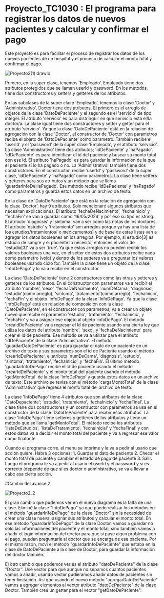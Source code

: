 # Proyecto_TC1030 : El programa para registrar los datos de nuevos pacientes y calcular y confirmar el pago

Este proyecto es para facilitar el proceso de registrar los datos de los nuevos pacientes de un hospital y el proceso de calcular el monto total y confirmar el pago.

![Proyecto2(1) drawio](https://github.com/DongjuMun/Proyecto_TC1030/assets/150094637/ce640048-cbd2-437e-856f-b040eef80cbe)


Primero, en la super clase, tenemos 'Empleado'. Empleado tiene dos atributos protegidos que se llaman userId y password. En los metodos, tiene dos constructores y setters y getteres de los atributos. 

En las subclases de la super clase 'Empleado', tenemos la clase 'Doctor' y 'Administrativo'. Doctor tiene dos atributos. El primero es el arreglo de objetos de la clase 'DatoDePaciente' y el segundo es el 'servicio' de tipo integer. El atributo 'servicio' es para distringuir en que serivicio está el/la doctor/a. La clase igual tiene dos constructores y setter y getter para el atributo 'servicio'. Ya que la clase 'DatoDePaciente' está en la relacion de agregación con la clase 'Doctor', el constructor de 'Doctor' con parametros recibe el objeto de 'DatoDePaciente' como parametro. También recibe el 'userId' y el 'password' de la super clase 'Empleado', y el atributo 'servicio'. La clase 'Administrativo' tiene dos atributos; 'idDePaciente' y 'haPagado'. 'idDePaciente' es para identificar el id del paciente y buscar su monto total con ese id. El atributo 'haPagado' es para guardar la información de la que el paciente sí lo ha pagado o no. La 'Administrativo' también tiene dos constructores. En el constructor, recibe 'userId' y 'password' de la super clase, 'idDePaciente' y 'haPagado' como parametros. La clase tiene setters y getteres para sus atributos y un método que se llama 'guardarInfoDeHaPagado'. Ese método recibe 'idDePaciente' y 'haPagado' como parametros y guarda estos datos en un archivo de texto. 

En la clase de 'DatoDePaciente' que está en la relación de agregación con la clase 'Doctor', hay 9 atributos. Solo mencionaré algunos atributos que necesitan explicaciones. El atributo 'fechaDeNacimiento', 'fechaInicio' y 'fechaFin' se van a guardar como '16/05/2024' y por eso su tipo es string. El atributo 'diagnosis' y 'sintoma' van a ser como las notas de los doctores. El atributo 'estudio' y 'tratamiento' son arreglos porque ya hay una lista de los estudios/tratamientos( o medicamentos) y de base de estas listas van a agregar los datos booleanes en los arreglos. Por ejemplo, si estudio[3] es estudio de sangre y el paciente lo necesitó, entonces el valor de 'estudio[3]' va a ser 'true'. Ya que estos arreglos no pueden recibir los valores booleanes una vez, en el setter de estos dos atributos recibe nada como parametro (void) y dentro de los setteres va a preguntar los valores booleanes usando ciclo for. También la clase tiene un objeto de la clase 'InfoDePago' y lo va a recibir en el constructor. 

La clase 'DatoDePaciente' tiene 2 constructores como las otras y setteres y getteres de los atributos. En el constructor con parametros va a recibir el atributo 'nombre', 'sexo', 'fechaDeNacimiento', 'numDeCama', 'diagnosis', 'estudio'(como arreglo), 'sintoma', 'tratamiento'(como arreglo), 'fechaInicio', 'fechaFin' y el objeto 'infoDePago' de la clase 'InfoDePago'. Ya que la clase 'InfoDePago' está en relación de composición con la clase 'DatoDePaciente', en el constructor con parametros, va a crear un objeto nuevo que recibe el parametro 'estudio', 'tratamiento', 'fechaInicio', y 'fechaFin' y va a asignar ese objeto al objeto 'infoDePago'. El método 'creaIdDePaciente' va a regresar el Id de paciente usando una cierta ley que utiliza los datos del atributo 'nombre', 'sexo', y 'fechaDeNacimiento' para crear el Id de paciente. Ese método se va a utilizar para el atributo 'idDePaciente' de la clase 'Administrativo'. El método 'guardarDatoDePaciente' es para guardar el dato de un paciente en un archivo de texto y sus parametros son el id de Paciente usando el método 'crearIdDePaciente', el atributo 'numDeCama', 'diagnosis', 'estudio', 'sintoma', 'tratamiento', 'fechaInicio', y 'fechaFin'. El último método 'guardarInfoDePago' recibe el Id de paciente usando el método 'crearIdDePaciente' y el monto total del paciente usando el método 'getMontoTotal' de la clase 'InfoDePago' y guarda estos datos en un archivo de texto. Este archivo se revisa con el método 'cargaMontoTotal' de la clase 'Administrativo' que regresa el monto total del archivo de texto. 

La clase 'InfoDePago' tiene 4 atributos que son atributos de la clase 'DatoDepaciente'; 'estudio', 'tratamiento', 'fechaInicio' y 'fechaFinal'. La clase tiene dos constructores y un cosntructor con parametros se usa en el constructor de la clase 'DatoDePaciente' para recibir esos atributos. La clase 'InfoDePago' tiene setteres y getteres de los atributos y tiene un método que se llama 'getMontoTotal'. El método recibe los atributos 'listaDeEstudios', 'listaDeTratamiento', 'fechaInicial' y 'fechaFinal' y con estos datos va a decidir el monto total del paciente y va a regresar ese valor como floatante.

Cuando el programa corre, el menu se imprime y le va a pedir al usario que acción quiere. Habrá 3 opciones: 1. Guardar el dato de paciente 2. Checar el monto total de paciente y cambiar el estado de pago de paciente 3. Salir. Luego el programa le va a pedir al usario el userId y el password y si es correcto (depende de que sí es doctor o administrativo, se va a llevar a cabo esa cierta acción. 

#Cambio del avance 2

![Proyecto2_2](https://github.com/DongjuMun/Proyecto_TC1030/assets/150094637/43e6ba3d-2276-4e52-8119-50054264d34b)

El gran cambio que podemos ver en el nuevo diagrama es la falta de una clase. Eliminé la clase "InfoDePago" ya que puedo realizar los metodos en el método "guardarInfoDePago" de la clase "Doctor" sin la necesidad de crear una clase nueva, asignar sus atributos y calcular el monto total. En ese método "guardarInfoDePago" de la clase Doctor, vamos a guardar no solo las informaciones del paciente y el monto total, sino también vamos a añadir el login información del doctor para que si pase algun problema con el pago, puedan preguntarle al doctor que se encarga de ese paciente. Por el mismo razón, moví el método "guardarInfoDePaciente" que estaba en la clase de DatoDePaciente a la clase de Doctor, para guardar la información del doctor también. 

El otro cambio que podemos ver es el atributo "datoDePaciente" de la clase "Doctor". Usé vector para que aunque no sepamos cuantos pacientes vamos a añadir, usando vector pudieramos añadir datos de pacientes sin tener limitación. Así que usando el nuevo método "agregarDatoDePaciente" vamos a agregar elementos al vector atributo "datoDePaciente" de la clase Doctor. También creé un getter para el vector "getDatoDePaciente".

